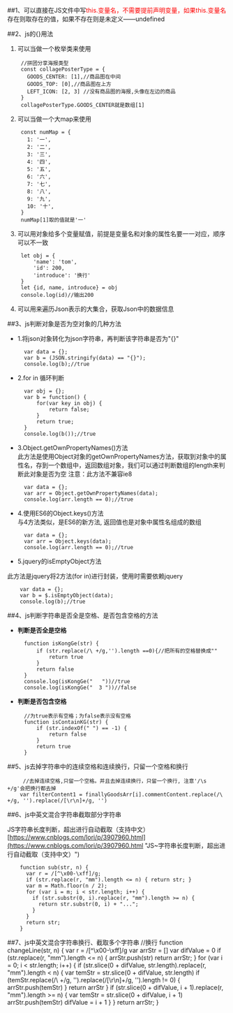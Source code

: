 ##1、可以直接在JS文件中写<font color=red>this.变量名，不需要提前声明变量，如果this.变量名</font>存在则取存在的值，如果不存在则是未定义——undefined

##2、js的{}用法
1. 可以当做一个枚举类来使用

		//拼团分享海报类型
		const collagePosterType = {
		  GOODS_CENTER: [1],//商品图在中间
		  GOODS_TOP: [0],//商品图在上方
		  LEFT_ICON: [2, 3] //没有商品图的海报,头像在左边的商品
		}
		collagePosterType.GOODS_CENTER就是数组[1]
2. 可以当做一个大map来使用

		const numMap = {
		  1: '一',
		  2: '二',
		  3: '三',
		  4: '四',
		  5: '五',
		  6: '六',
		  7: '七',
		  8: '八',
		  9: '九',
		  10: '十',
		}
		numMap[1]取的值就是'一'
3. 可以用对象给多个变量赋值，前提是变量名和对象的属性名要一一对应，顺序可以不一致

		let obj = {
		    'name': 'tom',
		    'id': 200,
		    'introduce': '换行'
		}
		let {id, name, introduce} = obj
		console.log(id)//输出200

4. 可以用来遍历Json表示的大集合，获取Json中的数据信息

##3、js判断对象是否为空对象的几种方法
- 1.将json对象转化为json字符串，再判断该字符串是否为"{}"

		var data = {};
		var b = (JSON.stringify(data) == "{}");
		console.log(b);//true
- 2.for in 循环判断
		
		var obj = {};
		var b = function() {
			for(var key in obj) {
				return false;
			}
			return true;
		}
		console.log(b());//true

- 3.Object.getOwnPropertyNames()方法<br>
此方法是使用Object对象的getOwnPropertyNames方法，获取到对象中的属性名，存到一个数组中，返回数组对象，我们可以通过判断数组的length来判断此对象是否为空
注意：此方法不兼容ie8

		var data = {};
		var arr = Object.getOwnPropertyNames(data);
		console.log(arr.length == 0);//true

- 4.使用ES6的Object.keys()方法<br>
与4方法类似，是ES6的新方法, 返回值也是对象中属性名组成的数组

		var data = {};
		var arr = Object.keys(data);
		console.log(arr.length == 0);//true

- 5.jquery的isEmptyObject方法<br>

此方法是jquery将2方法(for in)进行封装，使用时需要依赖jquery

	
		var data = {};
		var b = $.isEmptyObject(data);
		console.log(b);//true
##4、js判断字符串是否全是空格、是否包含空格的方法
- **判断是否全是空格**
 
		function isKongGe(str) {
	    	if (str.replace(/\ +/g,'').length ==0){//把所有的空格替换成""
		        return true
		    }
		    return false
		}
		console.log(isKongGe("   "))//true
		console.log(isKongGe("  3 "))//false
- **判断是否包含空格**
		
		//为true表示有空格；为false表示没有空格
		function isContainKG(str) {
		    if (str.indexOf(" ") == -1) {
		        return false
		    }
		    return true
		}


##5、js去掉字符串中的连续空格和连续换行，只留一个空格和换行

		 //去掉连续空格,只留一个空格。并且去掉连续换行，只留一个换行, 注意'/\s +/g'会把换行都去掉
      	var filterContent1 = finallyGoodsArr[i].commentContent.replace(/\ +/g, '').replace(/[\r\n]+/g, '')

##6、js中英文混合字符串截取部分字符串

JS字符串长度判断，超出进行自动截取（支持中文）<br>[https://www.cnblogs.com/lori/p/3907960.html](https://www.cnblogs.com/lori/p/3907960.html "JS~字符串长度判断，超出进行自动截取（支持中文）")
	

		function sub(str, n) {
		  var r = /[^\x00-\xff]/g;
		  if (str.replace(r, "mm").length <= n) { return str; }
		  var m = Math.floor(n / 2);
		  for (var i = m; i < str.length; i++) {
		    if (str.substr(0, i).replace(r, "mm").length >= n) {
		      return str.substr(0, i) + "...";
		    }
		  }
		  return str;
		}

##7、js中英文混合字符串换行、截取多个字符串
		//换行
		function changeLine(str, n) {
		  var r = /[^\x00-\xff]/g
		  var arrStr = []
		  var difValue = 0
		  if (str.replace(r, "mm").length <= n) {
		    arrStr.push(str)
		    return arrStr;
		  }
		  for (var i = 0; i < str.length; i++) {
		    if (str.slice(0 + difValue, str.length).replace(r, "mm").length < n) {
		      var temStr = str.slice(0 + difValue, str.length)
		      if (temStr.replace(/\ +/g, '').replace(/[\r\n]+/g, '').length != 0) {
		        arrStr.push(temStr)
		      }
		      return arrStr
		    }
		    if (str.slice(0 + difValue, i + 1).replace(r, "mm").length >= n) {
		      var temStr = str.slice(0 + difValue, i + 1)
		      arrStr.push(temStr)
		      difValue = i + 1
		    }
		  }
		  return arrStr;
		}